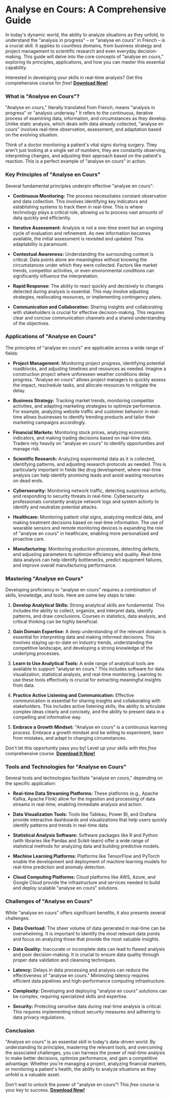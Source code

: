# Analyse en Cours: A Comprehensive Guide

In today's dynamic world, the ability to analyze situations as they unfold, to understand the "analysis in progress" – or "analyse en cours" in French – is a crucial skill. It applies to countless domains, from business strategy and project management to scientific research and even everyday decision-making. This guide will delve into the core concepts of "analyse en cours," exploring its principles, applications, and how you can master this essential capability.

Interested in developing your skills in real-time analysis? Get this comprehensive course for *free*! [**Download Now!**](https://udemywork.com/analyse-en-cours)

### What is "Analyse en Cours"?

"Analyse en cours," literally translated from French, means "analysis in progress" or "analysis underway." It refers to the continuous, iterative process of examining data, information, and circumstances as they develop.  Unlike static analysis, which deals with data already collected, "analyse en cours" involves real-time observation, assessment, and adaptation based on the evolving situation.

Think of a doctor monitoring a patient's vital signs during surgery. They aren't just looking at a single set of numbers; they are constantly observing, interpreting changes, and adjusting their approach based on the patient's reaction. This is a perfect example of "analyse en cours" in action.

### Key Principles of "Analyse en Cours"

Several fundamental principles underpin effective "analyse en cours":

*   **Continuous Monitoring:**  The process necessitates constant observation and data collection. This involves identifying key indicators and establishing systems to track them in real-time.  This is where technology plays a critical role, allowing us to process vast amounts of data quickly and efficiently.

*   **Iterative Assessment:**  Analysis is not a one-time event but an ongoing cycle of evaluation and refinement. As new information becomes available, the initial assessment is revisited and updated. This adaptability is paramount.

*   **Contextual Awareness:**  Understanding the surrounding context is critical.  Data points alone are meaningless without knowing the circumstances under which they were collected. Factors like market trends, competitor activities, or even environmental conditions can significantly influence the interpretation.

*   **Rapid Response:**  The ability to react quickly and decisively to changes detected during analysis is essential. This may involve adjusting strategies, reallocating resources, or implementing contingency plans.

*   **Communication and Collaboration:**  Sharing insights and collaborating with stakeholders is crucial for effective decision-making. This requires clear and concise communication channels and a shared understanding of the objectives.

### Applications of "Analyse en Cours"

The principles of "analyse en cours" are applicable across a wide range of fields:

*   **Project Management:**  Monitoring project progress, identifying potential roadblocks, and adjusting timelines and resources as needed. Imagine a construction project where unforeseen weather conditions delay progress. "Analyse en cours" allows project managers to quickly assess the impact, reschedule tasks, and allocate resources to mitigate the delay.

*   **Business Strategy:** Tracking market trends, monitoring competitor activities, and adapting marketing strategies to optimize performance. For example, analyzing website traffic and customer behavior in real-time allows businesses to identify trending products and tailor their marketing campaigns accordingly.

*   **Financial Markets:**  Monitoring stock prices, analyzing economic indicators, and making trading decisions based on real-time data. Traders rely heavily on "analyse en cours" to identify opportunities and manage risk.

*   **Scientific Research:**  Analyzing experimental data as it is collected, identifying patterns, and adjusting research protocols as needed.  This is particularly important in fields like drug development, where real-time analysis can help identify promising leads and avoid wasting resources on dead ends.

*   **Cybersecurity:**  Monitoring network traffic, detecting suspicious activity, and responding to security threats in real-time. Cybersecurity professionals constantly analyze network logs and system activity to identify and neutralize potential attacks.

*   **Healthcare:**  Monitoring patient vital signs, analyzing medical data, and making treatment decisions based on real-time information. The use of wearable sensors and remote monitoring devices is expanding the role of "analyse en cours" in healthcare, enabling more personalized and proactive care.

*   **Manufacturing:** Monitoring production processes, detecting defects, and adjusting parameters to optimize efficiency and quality.  Real-time data analysis can help identify bottlenecks, predict equipment failures, and improve overall manufacturing performance.

### Mastering "Analyse en Cours"

Developing proficiency in "analyse en cours" requires a combination of skills, knowledge, and tools. Here are some key steps to take:

1.  **Develop Analytical Skills:** Strong analytical skills are fundamental. This includes the ability to collect, organize, and interpret data, identify patterns, and draw conclusions. Courses in statistics, data analysis, and critical thinking can be highly beneficial.

2.  **Gain Domain Expertise:** A deep understanding of the relevant domain is essential for interpreting data and making informed decisions. This involves staying up-to-date on industry trends, understanding the competitive landscape, and developing a strong knowledge of the underlying processes.

3.  **Learn to Use Analytical Tools:** A wide range of analytical tools are available to support "analyse en cours." This includes software for data visualization, statistical analysis, and real-time monitoring. Learning to use these tools effectively is crucial for extracting meaningful insights from data.

4.  **Practice Active Listening and Communication:**  Effective communication is essential for sharing insights and collaborating with stakeholders. This includes active listening skills, the ability to articulate complex ideas clearly and concisely, and the ability to present data in a compelling and informative way.

5.  **Embrace a Growth Mindset:**  "Analyse en cours" is a continuous learning process. Embrace a growth mindset and be willing to experiment, learn from mistakes, and adapt to changing circumstances.

Don't let this opportunity pass you by! Level up your skills with this *free* comprehensive course. [**Download It Now!**](https://udemywork.com/analyse-en-cours)

###  Tools and Technologies for "Analyse en Cours"

Several tools and technologies facilitate "analyse en cours," depending on the specific application:

*   **Real-time Data Streaming Platforms:** These platforms (e.g., Apache Kafka, Apache Flink) allow for the ingestion and processing of data streams in real-time, enabling immediate analysis and action.

*   **Data Visualization Tools:** Tools like Tableau, Power BI, and Grafana provide interactive dashboards and visualizations that help users quickly identify patterns and trends in real-time data.

*   **Statistical Analysis Software:** Software packages like R and Python (with libraries like Pandas and Scikit-learn) offer a wide range of statistical methods for analyzing data and building predictive models.

*   **Machine Learning Platforms:** Platforms like TensorFlow and PyTorch enable the development and deployment of machine learning models for real-time prediction and anomaly detection.

*   **Cloud Computing Platforms:** Cloud platforms like AWS, Azure, and Google Cloud provide the infrastructure and services needed to build and deploy scalable "analyse en cours" solutions.

### Challenges of "Analyse en Cours"

While "analyse en cours" offers significant benefits, it also presents several challenges:

*   **Data Overload:** The sheer volume of data generated in real-time can be overwhelming. It is important to identify the most relevant data points and focus on analyzing those that provide the most valuable insights.

*   **Data Quality:**  Inaccurate or incomplete data can lead to flawed analysis and poor decision-making.  It is crucial to ensure data quality through proper data validation and cleansing techniques.

*   **Latency:** Delays in data processing and analysis can reduce the effectiveness of "analyse en cours."  Minimizing latency requires efficient data pipelines and high-performance computing infrastructure.

*   **Complexity:**  Developing and deploying "analyse en cours" solutions can be complex, requiring specialized skills and expertise.

*   **Security:**  Protecting sensitive data during real-time analysis is critical. This requires implementing robust security measures and adhering to data privacy regulations.

### Conclusion

"Analyse en cours" is an essential skill in today's data-driven world. By understanding its principles, mastering the relevant tools, and overcoming the associated challenges, you can harness the power of real-time analysis to make better decisions, optimize performance, and gain a competitive advantage. Whether you're managing a project, analyzing financial markets, or monitoring a patient's health, the ability to analyze situations as they unfold is a valuable asset.

Don't wait to unlock the power of "analyse en cours"! This *free* course is your key to success. [**Download Now!**](https://udemywork.com/analyse-en-cours)
